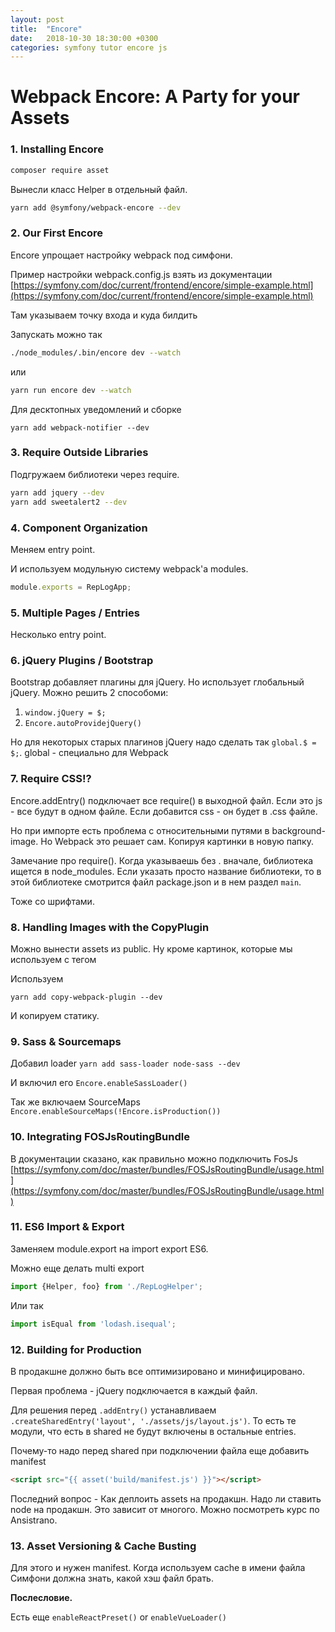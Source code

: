 ```yaml
---
layout: post
title:  "Encore"
date:   2018-10-30 18:30:00 +0300
categories: symfony tutor encore js
---
```


# Webpack Encore: A Party for your Assets


### 1. Installing Encore

```bash
composer require asset
```

Вынесли класс Helper  в отдельный файл.

```bash
yarn add @symfony/webpack-encore --dev
```


### 2. Our First Encore

Encore упрощает настройку webpack под симфони.

Пример настройки webpack.config.js взять из документации 
[https://symfony.com/doc/current/frontend/encore/simple-example.html](https://symfony.com/doc/current/frontend/encore/simple-example.html)

Там указываем точку входа и куда билдить

Запускать можно так

```bash
./node_modules/.bin/encore dev --watch
```

или

```bash
yarn run encore dev --watch
```

Для десктопных уведомлений и сборке

```
yarn add webpack-notifier --dev
```


### 3. Require Outside Libraries

Подгружаем библиотеки через require.

```bash
yarn add jquery --dev
yarn add sweetalert2 --dev
```


### 4. Component Organization

Меняем entry point.

И используем модульную систему webpack'a modules.

```js
module.exports = RepLogApp;
```


### 5. Multiple Pages / Entries

Несколько entry point.


### 6. jQuery Plugins / Bootstrap

Bootstrap добавляет плагины для jQuery. 
Но использует глобальный jQuery.
Можно решить 2 способоми:

1. `window.jQuery = $;`
1. `Encore.autoProvidejQuery()`

Но для некоторых старых плагинов jQuery надо сделать так `global.$ = $;`.  global - специально для Webpack


### 7. Require CSS!?

Encore.addEntry() подключает все require() в выходной файл. Если это js - все будут в одном файле. Если добавится css - он будет в .css файле.

Но при импорте есть проблема с относительными путями в background-image. Но Webpack это решает сам. Копируя картинки в новую папку.

Замечание про require(). Когда указываешь без . вначале, библиотека ищется в node_modules. Если указать просто название библиотеки, 
то в этой библиотеке смотрится файл package.json и в нем раздел `main`. 

Тоже со шрифтами.


### 8. Handling Images with the CopyPlugin

Можно вынести assets из public.
Ну кроме картинок, которые мы используем с тегом <img>

Используем 
```
yarn add copy-webpack-plugin --dev
```
И копируем статику.


### 9. Sass & Sourcemaps

Добавил loader `yarn add sass-loader node-sass --dev`

И включил его `Encore.enableSassLoader()`

Так же включаем SourceMaps `Encore.enableSourceMaps(!Encore.isProduction())`


### 10. Integrating FOSJsRoutingBundle

В документации сказано, как правильно можно подключить FosJs 
[https://symfony.com/doc/master/bundles/FOSJsRoutingBundle/usage.html](https://symfony.com/doc/master/bundles/FOSJsRoutingBundle/usage.html)


### 11. ES6 Import & Export

Заменяем module.export на import export ES6.

Можно еще делать multi export
 
```js
import {Helper, foo} from './RepLogHelper';
```

Или так
```js
import isEqual from 'lodash.isequal';
```


### 12. Building for Production

В продакшне должно быть все оптимизировано и минифицировано.

Первая проблема - jQuery подключается в каждый файл.

Для решения перед `.addEntry()` устанавливаем `.createSharedEntry('layout', './assets/js/layout.js')`.
То есть те модули, что есть в shared не будут включены в остальные entries.

Почему-то надо перед shared при подключении файла еще добавить manifest
```html
<script src="{{ asset('build/manifest.js') }}"></script>
```

Последний вопрос - Как деплоить assets на продакшн.
Надо ли ставить node на продакшн.
Это зависит от многого. Можно посмотреть курс по Ansistrano.

### 13. Asset Versioning & Cache Busting

Для этого и нужен manifest. Когда используем cache в имени файла Симфони должна знать, какой хэш файл брать.

**Послесловие.**

Есть еще `enableReactPreset()`  or `enableVueLoader()`